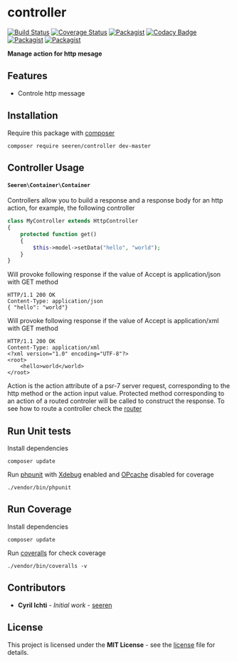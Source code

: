# controller
 [![Build Status](https://travis-ci.org/seeren/controller.svg?branch=master)](https://travis-ci.org/seeren/controller) [![Coverage Status](https://coveralls.io/repos/github/seeren/controller/badge.svg?branch=master)](https://coveralls.io/github/seeren/controller?branch=master) [![Packagist](https://img.shields.io/packagist/dt/seeren/controller.svg)](https://packagist.org/packages/seeren/controller/stats) [![Codacy Badge](https://api.codacy.com/project/badge/Grade/4a0463fb5a084be5bda68e4e36d7c7ac)](https://www.codacy.com/app/seeren/controller?utm_source=github.com&amp;utm_medium=referral&amp;utm_content=seeren/controller&amp;utm_campaign=Badge_Grade) [![Packagist](https://img.shields.io/packagist/v/seeren/controller.svg)](https://packagist.org/packages/seeren/controller#) [![Packagist](https://img.shields.io/packagist/l/seeren/log.svg)](LICENSE)

**Manage action for http mesage**

## Features
* Controle http message

## Installation
Require this package with [composer](https://getcomposer.org/)
```
composer require seeren/controller dev-master
```

## Controller Usage

#### `Seeren\Container\Container`
Controllers allow you to build a response and a response body for an http action, for example, the following controller
```php
class MyController extends HttpController
{
    protected function get()
    {
        $this->model->setData("hello", "world");
    }
}
```
Will provoke following response if the value of Accept is application/json with GET method
```
HTTP/1.1 200 OK
Content-Type: application/json
{ "hello": "world"}
```
Will provoke following response if the value of Accept is application/xml with GET method
```
HTTP/1.1 200 OK
Content-Type: application/xml
<?xml version="1.0" encoding="UTF-8"?>
<root>
    <hello>world</world>
</root>
```
Action is the action attribute of a psr-7 server request, corresponding to the http method or the action input value. Protected method corresponding to an action of a routed controler will be called to construct the response. To see how to route a controller check the [router](https://github.com/seeren/router)

## Run Unit tests
Install dependencies
```
composer update
```
Run [phpunit](https://phpunit.de/) with [Xdebug](https://xdebug.org/) enabled and [OPcache](http://php.net/manual/fr/book.opcache.php) disabled for coverage
```
./vendor/bin/phpunit
```
## Run Coverage
Install dependencies
```
composer update
```
Run [coveralls](https://coveralls.io/) for check coverage
```
./vendor/bin/coveralls -v
```

##  Contributors
* **Cyril Ichti** - *Initial work* - [seeren](https://github.com/seeren)

## License
This project is licensed under the **MIT License** - see the [license](LICENSE) file for details.